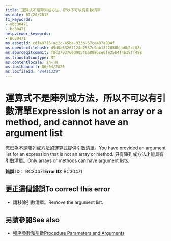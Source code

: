 ```yaml
---
title: 運算式不是陣列或方法，所以不可以有引數清單
ms.date: 07/20/2015
f1_keywords:
- vbc30471
- bc30471
helpviewer_keywords:
- BC30471
ms.assetid: cdf48716-ac2c-45ba-933b-67ce487a034f
ms.openlocfilehash: d9d0a63267124d2537c9ab1322050beb6b2cf08c
ms.sourcegitcommit: f8c270376ed905f6a8896ce0fe25b4f4b38ff498
ms.translationtype: MT
ms.contentlocale: zh-TW
ms.lasthandoff: 06/04/2020
ms.locfileid: "84411339"
---
```

# <a name="expression-is-not-an-array-or-a-method-and-cannot-have-an-argument-list"></a><span data-ttu-id="b64a1-102">運算式不是陣列或方法，所以不可以有引數清單</span><span class="sxs-lookup"><span data-stu-id="b64a1-102">Expression is not an array or a method, and cannot have an argument list</span></span>
<span data-ttu-id="b64a1-103">您已為不是陣列或方法的運算式提供引數清單。</span><span class="sxs-lookup"><span data-stu-id="b64a1-103">You have provided an argument list for an expression that is not an array or method.</span></span> <span data-ttu-id="b64a1-104">只有陣列或方法才能具有引數清單。</span><span class="sxs-lookup"><span data-stu-id="b64a1-104">Only arrays or methods can have argument lists.</span></span>  
  
 <span data-ttu-id="b64a1-105">**錯誤 ID︰** BC30471</span><span class="sxs-lookup"><span data-stu-id="b64a1-105">**Error ID:** BC30471</span></span>  
  
## <a name="to-correct-this-error"></a><span data-ttu-id="b64a1-106">更正這個錯誤</span><span class="sxs-lookup"><span data-stu-id="b64a1-106">To correct this error</span></span>  
  
- <span data-ttu-id="b64a1-107">請移除引數清單。</span><span class="sxs-lookup"><span data-stu-id="b64a1-107">Remove the argument list.</span></span>  
  
## <a name="see-also"></a><span data-ttu-id="b64a1-108">另請參閱</span><span class="sxs-lookup"><span data-stu-id="b64a1-108">See also</span></span>

- [<span data-ttu-id="b64a1-109">程序參數和引數</span><span class="sxs-lookup"><span data-stu-id="b64a1-109">Procedure Parameters and Arguments</span></span>](../programming-guide/language-features/procedures/procedure-parameters-and-arguments.md)
